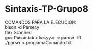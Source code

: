 # Sintaxis-TP-Grupo8
COMANDOS PARA LA EJECUCION:<br>
bison -d Parser.y<br>
flex Scanner.l <br>
gcc Parser.tab.c lex.yy.c -o parser -lfl<br>
./parser < programaComando.txt

